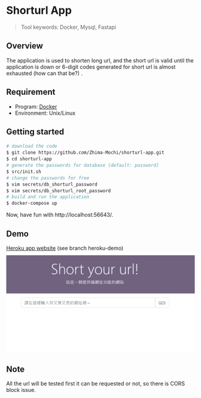 # Shorturl App
> Tool keywords: Docker, Mysql, Fastapi
## Overview
The application is used to shorten long url, and the short url is valid until the application is down or 6-digit codes generated for short url is almost exhausted (how can that be?) .
## Requirement
- Program: [Docker](https://www.docker.com/)
- Environment: Unix/Linux
## Getting started
```bash
# download the code
$ git clone https://github.com/Zhima-Mochi/shorturl-app.git
$ cd shorturl-app
# generate the passwords for database (default: password)
$ src/init.sh
# change the passwords for free
$ vim secrets/db_shorturl_password
$ vim secrets/db_shorturl_root_password
# build and run the application
$ docker-compose up
```
Now, have fun with http://localhost:56643/.
## Demo
[Heroku app website](https://akb49.herokuapp.com/) (see branch heroku-demo)
![](/src/examples/main_page.png)

## Note
All the url will be tested first it can be requested or not, so there is CORS block issue.
